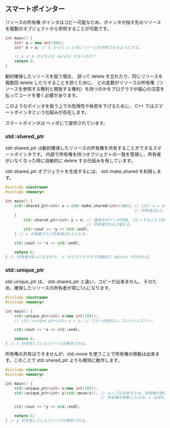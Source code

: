 ## スマートポインター

リソースの所有権
ポインタはコピー可能なため、ポインタが指す先のリソースを複数のオブジェクトから参照することが可能です。

```cpp
int main() {
    int* a = new int(100);
    int* b = a; // b からも a と同じリソースを参照できるようにする。

    // a と b のどちらを delete するべきか？
    return 0;
}
```
動的確保したリソースを扱う場合、 誤って delete を忘れたり、同じリソースを複数回 delete したりすることを防ぐために、 どの変数がリソースの所有権（リソースを参照する権利と開放する権利）を持つのかをプログラマが細心の注意を払ってコードを書く必要があります。

このようなポインタを扱う上での危険性や負担を下げるために、 C++ ではスマートポインタという仕組みが存在します。

スマートポインタは <memory> ヘッダにて提供されています。
 
### std::shared_ptr
 
std::shared_ptr は動的確保したリソースの所有権を共有することができるスマートポインタです。 内部で所有権を持つオブジェクトの一覧を管理し、所有者がいなくなった時に自動的に delete する仕組みを有しています。

std::shared_ptr オブジェクトを生成するには、 std::make_shared を利用します。

```cpp
#include <iostream>
#include <memory>

int main() {
    std::shared_ptr<int> x = std::make_shared<int>(100); // int* x = new int(100); の代わり
                                                         // 所有者は1人。
    {
        std::shared_ptr<int> y = x; // 通常のポインタ同様、コピーすることで所有権が共有される
                                    // 所有者が2人に増える。
        std::cout << *y << std::endl;
    } // y が破棄されて所有者が1人になる。

    std::cout << *x << std::endl;

    return 0;
} // 所有者が0人になるので、 x のデストラクタで自動的に delete が行われる。
```
 
### std::unique_ptr
std::unique_ptr は、 std::shared_ptr と違い、コピーが出来ません。 そのため、確保したリソースの所有者が常に1人になります。
  
```cpp
#include <iostream>
#include <memory>

int main() {
    std::unique_ptr<int> x(new int(100));
    // std::unique_ptr<int> y = x; // コピー出来ない。コンパイルエラー。

    std::cout << *x << std::endl;

    return 0;
} // x が所有しているリソースが解放される。
```
所有権の共有はできませんが、std::move を使うことで所有権の移動は出来ます。このことで std::shared_ptr よりも軽快に動作します。

```cpp
#include <iostream>
#include <memory>

int main() {
    std::unique_ptr<int> x(new int(100));
    std::unique_ptr<int> y(std::move(x)); // ムーブは出来るため、所有権の移動は可能。
                                          // 所有権を移動したため、x は何も所有していない。

    std::cout << *y << std::endl;

    return 0;
} // y が所有しているリソースが解放される。
```

